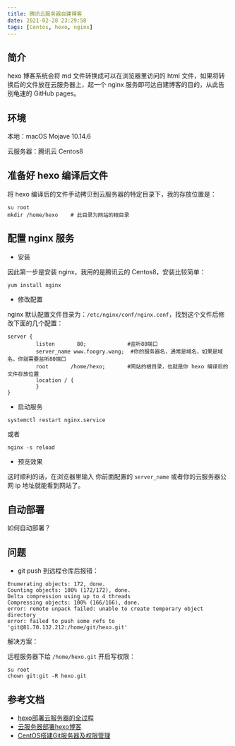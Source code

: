```yaml
---
title: 腾讯云服务器自建博客
date: 2021-02-28 23:29:58
tags: [Centos, hexo, nginx]
---
```


## 简介

hexo 博客系统会将 md 文件转换成可以在浏览器里访问的 html 文件，如果将转换后的文件放在云服务器上，起一个 nginx 服务即可达自建博客的目的，从此告别龟速的 GitHub pages。

## 环境

本地：macOS Mojave 10.14.6

云服务器：腾讯云 Centos8

## 准备好 hexo 编译后文件

将 hexo 编译后的文件手动拷贝到云服务器的特定目录下，我的存放位置是：

```
su root
mkdir /home/hexo    # 此目录为网站的根目录
```

## 配置 nginx 服务

* 安装

因此第一步是安装 nginx，我用的是腾讯云的 Centos8，安装比较简单：

```shell
yum install nginx
```

<!-- more -->

* 修改配置

nginx 默认配置文件目录为：`/etc/nginx/conf/nginx.conf`，找到这个文件后修改下面的几个配置：

```shell
server {
         listen       80;             #监听80端口
         server_name www.foogry.wang;  #你的服务器名，通常是域名，如果是域名，你就需要监听80端口
         root       /home/hexo;       #网站的根目录，也就是你 hexo 编译后的文件存放位置
         location / {
         }
}
```

* 启动服务

```
systemctl restart nginx.service
```

或者 

```
nginx -s reload
```

* 预览效果

这时顺利的话，在浏览器里输入 你前面配置的 `server_name` 或者你的云服务器公网 ip 地址就能看到网站了。

## 自动部署

如何自动部署？

## 问题

* git push 到远程仓库后报错：

```
Enumerating objects: 172, done.
Counting objects: 100% (172/172), done.
Delta compression using up to 4 threads
Compressing objects: 100% (166/166), done.
error: remote unpack failed: unable to create temporary object directory
error: failed to push some refs to 'git@81.70.132.212:/home/git/hexo.git'
```

解决方案：

远程服务器下给 `/home/hexo.git` 开启写权限：
```
su root
chown git:git -R hexo.git
```

## 参考文档

* [hexo部署云服务器的全过程](https://blog.csdn.net/weixin_41154636/article/details/99685965)
* [云服务器部署hexo博客](https://blog.csdn.net/lxhhh_h/article/details/109385484)
* [CentOS搭建Git服务器及权限管理](https://www.jianshu.com/p/a0eb79fa5b8d)